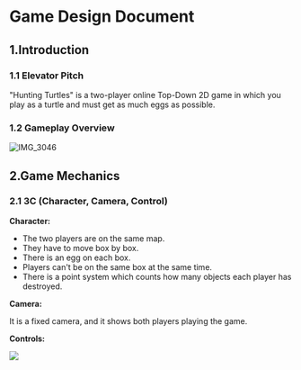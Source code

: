 # Game Design Document
## 1.Introduction
### 1.1 Elevator Pitch
"Hunting Turtles" is a two-player online Top-Down 2D game in which you play as a turtle and must get as much eggs as possible.
### 1.2 Gameplay Overview

![IMG_3046](https://user-images.githubusercontent.com/55788730/97707557-bef50c80-1ab7-11eb-9788-2dfc35017084.jpg)

## 2.Game Mechanics
### 2.1 3C (Character, Camera, Control)
**Character:**
- The two players are on the same map.
- They have to move box by box.
- There is an egg on each box.
- Players can't be on the same box at the same time.
- There is a point system which counts how many objects each player has destroyed.

**Camera:**

It is a fixed camera, and it shows both players playing the game.

**Controls:**

![](https://eleonoradps.github.io/GDDNetwork/NetworkGameplayOverview.PNG)



